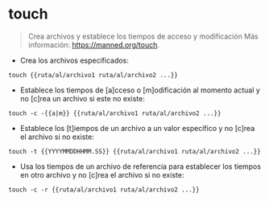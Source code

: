 # touch

> Crea archivos y establece los tiempos de acceso y modificación
> Más información: <https://manned.org/touch>.

- Crea los archivos especificados:

`touch {{ruta/al/archivo1 ruta/al/archivo2 ...}}`

- Establece los tiempos de [a]cceso o [m]odificación al momento actual y no [c]rea un archivo si este no existe:

`touch -c -{{a|m}} {{ruta/al/archivo1 ruta/al/archivo2 ...}}`

- Establece los [t]iempos de un archivo a un valor específico y no [c]rea el archivo si no existe:

`touch -t {{YYYYMMDDHHMM.SS}} {{ruta/al/archivo1 ruta/al/archivo2 ...}}`

- Usa los tiempos de un archivo de referencia para establecer los tiempos en otro archivo y no [c]rea el archivo si no existe:

`touch -c -r {{ruta/al/archivo1 ruta/al/archivo2 ...}}`
